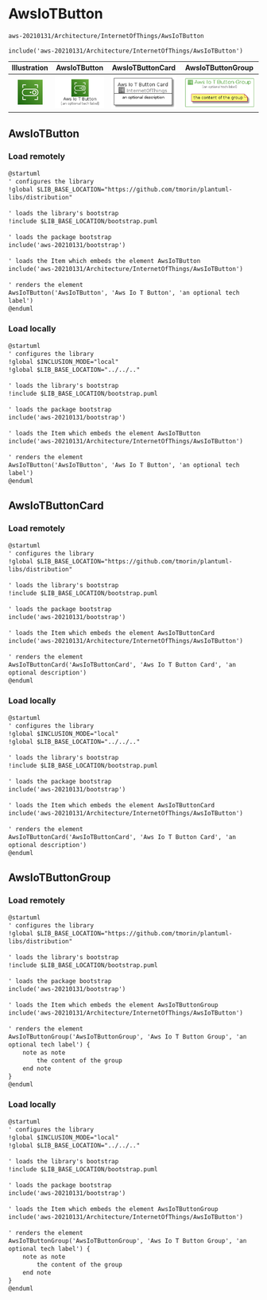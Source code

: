 # AwsIoTButton


```text
aws-20210131/Architecture/InternetOfThings/AwsIoTButton
```

```text
include('aws-20210131/Architecture/InternetOfThings/AwsIoTButton')
```



| Illustration | AwsIoTButton | AwsIoTButtonCard | AwsIoTButtonGroup |
| :---: | :---: | :---: | :---: |
| ![illustration for Illustration](../../../aws-20210131/Architecture/InternetOfThings/AwsIoTButton.png) | ![illustration for AwsIoTButton](../../../aws-20210131/Architecture/InternetOfThings/AwsIoTButton.Local.png) | ![illustration for AwsIoTButtonCard](../../../aws-20210131/Architecture/InternetOfThings/AwsIoTButtonCard.Local.png) | ![illustration for AwsIoTButtonGroup](../../../aws-20210131/Architecture/InternetOfThings/AwsIoTButtonGroup.Local.png) |




## AwsIoTButton

### Load remotely
```plantuml
@startuml
' configures the library
!global $LIB_BASE_LOCATION="https://github.com/tmorin/plantuml-libs/distribution"

' loads the library's bootstrap
!include $LIB_BASE_LOCATION/bootstrap.puml

' loads the package bootstrap
include('aws-20210131/bootstrap')

' loads the Item which embeds the element AwsIoTButton
include('aws-20210131/Architecture/InternetOfThings/AwsIoTButton')

' renders the element
AwsIoTButton('AwsIoTButton', 'Aws Io T Button', 'an optional tech label')
@enduml
```

### Load locally
```plantuml
@startuml
' configures the library
!global $INCLUSION_MODE="local"
!global $LIB_BASE_LOCATION="../../.."

' loads the library's bootstrap
!include $LIB_BASE_LOCATION/bootstrap.puml

' loads the package bootstrap
include('aws-20210131/bootstrap')

' loads the Item which embeds the element AwsIoTButton
include('aws-20210131/Architecture/InternetOfThings/AwsIoTButton')

' renders the element
AwsIoTButton('AwsIoTButton', 'Aws Io T Button', 'an optional tech label')
@enduml
```

## AwsIoTButtonCard

### Load remotely
```plantuml
@startuml
' configures the library
!global $LIB_BASE_LOCATION="https://github.com/tmorin/plantuml-libs/distribution"

' loads the library's bootstrap
!include $LIB_BASE_LOCATION/bootstrap.puml

' loads the package bootstrap
include('aws-20210131/bootstrap')

' loads the Item which embeds the element AwsIoTButtonCard
include('aws-20210131/Architecture/InternetOfThings/AwsIoTButton')

' renders the element
AwsIoTButtonCard('AwsIoTButtonCard', 'Aws Io T Button Card', 'an optional description')
@enduml
```

### Load locally
```plantuml
@startuml
' configures the library
!global $INCLUSION_MODE="local"
!global $LIB_BASE_LOCATION="../../.."

' loads the library's bootstrap
!include $LIB_BASE_LOCATION/bootstrap.puml

' loads the package bootstrap
include('aws-20210131/bootstrap')

' loads the Item which embeds the element AwsIoTButtonCard
include('aws-20210131/Architecture/InternetOfThings/AwsIoTButton')

' renders the element
AwsIoTButtonCard('AwsIoTButtonCard', 'Aws Io T Button Card', 'an optional description')
@enduml
```

## AwsIoTButtonGroup

### Load remotely
```plantuml
@startuml
' configures the library
!global $LIB_BASE_LOCATION="https://github.com/tmorin/plantuml-libs/distribution"

' loads the library's bootstrap
!include $LIB_BASE_LOCATION/bootstrap.puml

' loads the package bootstrap
include('aws-20210131/bootstrap')

' loads the Item which embeds the element AwsIoTButtonGroup
include('aws-20210131/Architecture/InternetOfThings/AwsIoTButton')

' renders the element
AwsIoTButtonGroup('AwsIoTButtonGroup', 'Aws Io T Button Group', 'an optional tech label') {
    note as note
        the content of the group
    end note
}
@enduml
```

### Load locally
```plantuml
@startuml
' configures the library
!global $INCLUSION_MODE="local"
!global $LIB_BASE_LOCATION="../../.."

' loads the library's bootstrap
!include $LIB_BASE_LOCATION/bootstrap.puml

' loads the package bootstrap
include('aws-20210131/bootstrap')

' loads the Item which embeds the element AwsIoTButtonGroup
include('aws-20210131/Architecture/InternetOfThings/AwsIoTButton')

' renders the element
AwsIoTButtonGroup('AwsIoTButtonGroup', 'Aws Io T Button Group', 'an optional tech label') {
    note as note
        the content of the group
    end note
}
@enduml
```

